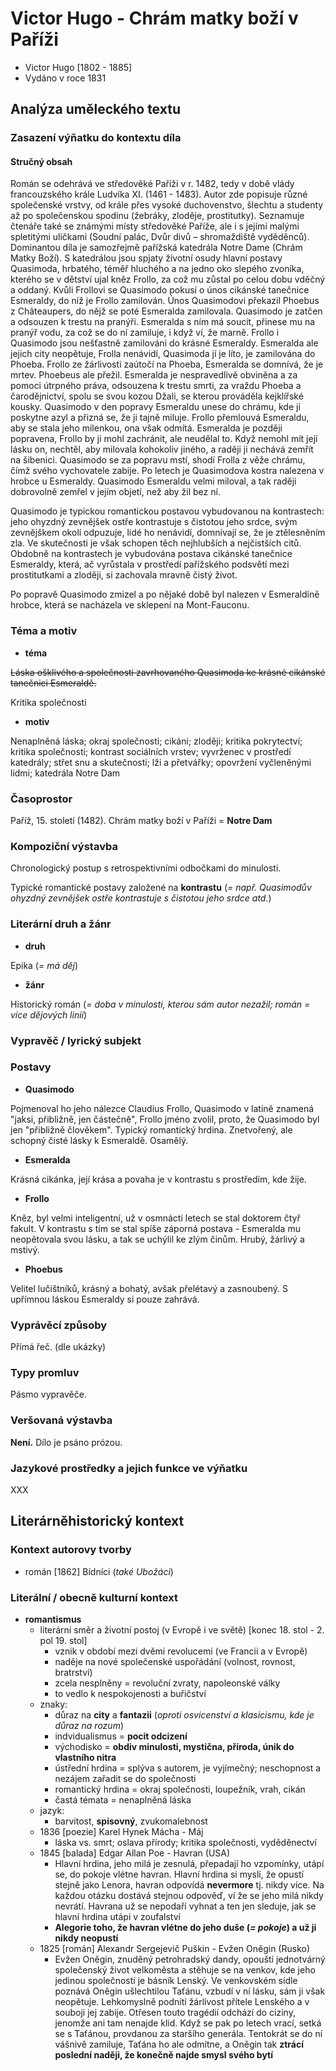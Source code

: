 # Victor Hugo - Chrám matky boží v Paříži

- Victor Hugo [1802 - 1885]
- Vydáno v roce 1831

## Analýza uměleckého textu

### Zasazení výňatku do kontextu díla

#### Stručný obsah

Román se odehrává ve středověké Paříži v r. 1482, tedy v době vlády francouzského krále Ludvíka XI. (1461 - 1483). Autor zde popisuje různé společenské vrstvy, od krále přes vysoké duchovenstvo, šlechtu a studenty až po společenskou spodinu (žebráky, zloděje, prostitutky). Seznamuje čtenáře také se známými místy středověké Paříže, ale i s jejími malými spletitými uličkami (Soudní palác, Dvůr divů – shromaždiště vyděděnců). Dominantou díla je samozřejmě pařížská katedrála Notre Dame (Chrám Matky Boží). S katedrálou jsou spjaty životní osudy hlavní postavy Quasimoda, hrbatého, téměř hluchého a na jedno oko slepého zvoníka, kterého se v dětství ujal kněz Frollo, za což mu zůstal po celou dobu vděčný a oddaný. Kvůli Frollovi se Quasimodo pokusí o únos cikánské tanečnice Esmeraldy, do níž je Frollo zamilován. Únos Quasimodovi překazil Phoebus z Châteaupers, do nějž se poté Esmeralda zamilovala. Quasimodo je zatčen a odsouzen k trestu na pranýři. Esmeralda s ním má soucit, přinese mu na pranýř vodu, za což se do ní zamiluje, i když ví, že marně. Frollo i Quasimodo jsou nešťastně zamilováni do krásné Esmeraldy. Esmeralda ale jejich city neopětuje, Frolla nenávidí, Quasimoda jí je líto, je zamilována do Phoeba. Frollo ze žárlivosti zaútočí na Phoeba, Esmeralda se domnívá, že je mrtev. Phoebeus ale přežil. Esmeralda je nespravedlivě obviněna a za pomoci útrpného práva, odsouzena k trestu smrti, za vraždu Phoeba a čarodějnictví, spolu se svou kozou Džali, se kterou prováděla kejklířské kousky. Quasimodo v den popravy Esmeraldu unese do chrámu, kde jí poskytne azyl a přizná se, že ji tajně miluje. Frollo přemlouvá Esmeraldu, aby se stala jeho milenkou, ona však odmítá. Esmeralda je později popravena, Frollo by ji mohl zachránit, ale neudělal to. Když nemohl mít její lásku on, nechtěl, aby milovala kohokoliv jiného, a raději ji nechává zemřít na šibenici. Quasimodo se za popravu mstí, shodí Frolla z věže chrámu, čímž svého vychovatele zabije. Po letech je Quasimodova kostra nalezena v hrobce u Esmeraldy. Quasimodo Esmeraldu velmi miloval, a tak raději dobrovolně zemřel v jejím objetí, než aby žil bez ní.

Quasimodo je typickou romantickou postavou vybudovanou na kontrastech: jeho ohyzdný zevnějšek ostře kontrastuje s čistotou jeho srdce, svým zevnějškem okolí odpuzuje, lidé ho nenávidí, domnívají se, že je ztělesněním zla. Ve skutečnosti je však schopen těch nejhlubších a nejčistších citů. Obdobně na kontrastech je vybudována postava cikánské tanečnice Esmeraldy, která, ač vyrůstala v prostředí pařížského podsvětí mezi prostitutkami a zloději, si zachovala mravně čistý život.

Po popravě Quasimodo zmizel a po nějaké době byl nalezen v Esmeraldině hrobce, která se nacházela ve sklepení na Mont-Fauconu.

### Téma a motiv

- **téma**

~~Láska ošklivého a společnosti zavrhovaného Quasimoda ke krásné cikánské tanečnici Esmeraldě.~~

Kritika společnosti

- **motiv**

Nenaplněná láska; okraj společnosti; cikáni; zloději; kritika pokrytectví; kritika společnosti; kontrast sociálních vrstev; vyvrženec v prostředí katedrály; střet snu a skutečnosti; lži a přetvářky; opovržení vyčleněnými lidmi; katedrála Notre Dam

### Časoprostor

Paříž, 15. století (1482). Chrám matky boží v Paříži = **Notre Dam**

### Kompoziční výstavba

Chronologický postup s retrospektivními odbočkami do minulosti.

Typické romantické postavy založené na **kontrastu** (*= např. Quasimodův ohyzdný zevnějšek ostře kontrastuje s čistotou jeho srdce atd.*)

### Literární druh a žánr

- **druh**

Epika (*= má děj*)

- **žánr**

Historický román (*= doba v minulosti, kterou sám autor nezažil; román = více dějových linií*)

### Vypravěč / lyrický subjekt

### Postavy

- **Quasimodo**

Pojmenoval ho jeho nálezce Claudius Frollo, Quasimodo v latině znamená "jaksi, přibližně, jen částečně", Frollo jméno zvolil, proto, že Quasimodo byl jen "přibližně člověkem". Typický romantický hrdina. Znetvořený, ale schopný čisté lásky k Esmeraldě. Osamělý.

- **Esmeralda**

Krásná cikánka, její krása a povaha je v kontrastu s prostředím, kde žije.

- **Frollo**

Kněz, byl velmi inteligentní, už v osmnácti letech se stal doktorem čtyř fakult. V kontrastu s tím se stal spíše záporná postava - Esmeralda mu neopětovala svou lásku, a tak se uchýlil ke zlým činům. Hrubý, žárlivý a mstivý. 

- **Phoebus**

Velitel lučištníků, krásný a bohatý, avšak přelétavý a zasnoubený. S upřímnou láskou Esmeraldy si pouze zahrává.

### Vyprávěcí způsoby

Přímá řeč. (dle ukázky)

### Typy promluv

Pásmo vypravěče.

### Veršovaná výstavba

**Není.** Dílo je psáno prózou.

### Jazykové prostředky a jejich funkce ve výňatku

XXX

## Literárněhistorický kontext
### Kontext autorovy tvorby

- román [1862] Bídníci (*také Ubožáci*)

### Literální / obecně kulturní kontext

- **romantismus**
  - literární směr a životní postoj (v Evropě i ve světě) [konec 18. stol - 2. pol 19. stol]
    - vznik v období mezi dvěmi revolucemi (ve Francii a v Evropě)
    - naděje na nové společenské uspořádání (volnost, rovnost, bratrství)
    - zcela nesplněny = revoluční zvraty, napoleonské války
    - to vedlo k nespokojenosti a buřičství
  - znaky:
    - důraz na **city** a **fantazii** (*oproti osvicenství a klasicismu, kde je důraz na rozum*)
    - indvidualismus = **pocit odcizení**
    - východisko = **obdiv minulosti, mystična, příroda, únik do vlastního nitra**
    - ústřední hrdina = splýva s autorem, je vyjímečný; neschopnost a nezájem zařadit se do společnosti
    - romantický hrdina = okraj společnosti, loupežník, vrah, cikán
    - častá témata = nenaplněná láska
  - jazyk:
    - barvitost, **spisovný**, zvukomalebnost
  - 1836 [poezie] Karel Hynek Mácha - Máj
    - láska vs. smrt; oslava přírody; kritika společnosti, vyděděnectví
  - 1845 [balada] Edgar Allan Poe - Havran (USA)
    - Hlavní hrdina, jeho milá je zesnulá, přepadají ho vzpomínky, utápí se, do pokoje vlétne havran. Hlavní hrdina si myslí, že opustí stejně jako Lenora, havran odpovídá **nevermore** tj. nikdy více. Na každou otázku dostává stejnou odpověď, ví že se jeho milá nikdy nevrátí. Havrana už se nepodaří vyhnat a ten jen sleduje, jak se hlavní hrdina utápi v zoufalství
    - **Alegorie toho, že havran vlétne do jeho duše (*= pokoje*) a už ji nikdy neopustí**
  - 1825 [román] Alexandr Sergejevič Puškin - Evžen Oněgin (Rusko)
    - Evžen Oněgin, znuděný petrohradský dandy, opouští jednotvárný společenský život velkoměsta a stěhuje se na venkov, kde jeho jedinou společností je básník Lenský. Ve venkovském sídle poznává Oněgin ušlechtilou Taťánu, vzbudí v ní lásku, sám ji však neopětuje. Lehkomyslně podnítí žárlivost přítele Lenského a v souboji jej zabije. Otřesen touto tragédií odchází do ciziny, jenomže ani tam nenajde klid. Když se pak po letech vrací, setká se s Taťánou, provdanou za staršího generála. Tentokrát se do ní vášnivě zamiluje, Taťána ho ale odmítne, a Oněgin tak **ztrácí poslední naději, že konečně najde smysl svého bytí**
